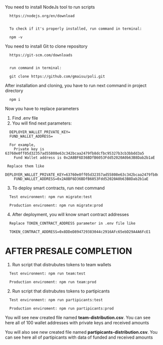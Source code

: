 You need to install NodeJs tool to run scripts

[//]: #

      https://nodejs.org/en/download


      To check if it's properly installed, run command in terminal:

      npm -v

You need to install Git to clone repository

[//]: #

      https://git-scm.com/downloads


      run command in terminal:

      git clone https://github.com/gmaisu/poli.git

After installation and cloning, you have to run next command in project directory

[//]: #

      npm i

Now you have to replace parameters

1. Find .env file
2. You will find next parameters:

[//]: #

      DEPLOYER_WALLET_PRIVATE_KEY=
      FUND_WALLET_ADDRESS=

      For example,
        Private key is 63760e0ff05d32357ad55808e63c342bcaa2479fb8dcfbc95327b3cb3bbdd3a5
        Fund Wallet address is 0x2A8BF6D36BDfB6053Fdd52020A0b63B8Dab2b1aE

     Replace them like
        DEPLOYER_WALLET_PRIVATE_KEY=63760e0ff05d32357ad55808e63c342bcaa2479fb8dcfbc95327b3cb3bbdd3a5
        FUND_WALLET_ADDRESS=0x2A8BF6D36BDfB6053Fdd52020A0b63B8Dab2b1aE

3. To deploy smart contracts, run next command

[//]: #

      Test environment: npm run migrate:test

      Production enviroment: npm run migrate:prod

4. After deployment, you will know smart contract addresses

[//]: #

      Replace TOKEN_CONTRACT_ADDRESS parameter in .env file like

      TOKEN_CONTRACT_ADDRESS=0x8DDeD894729383044c2916AFc65ebD29A4A6FcE1

# AFTER PRESALE COMPLETION

1. Run script that distrubutes tokens to team wallets

[//]: #

      Test environment: npm run team:test

      Production enviroment: npm run team:prod

2. Run script that distrubutes tokens to partipicants

[//]: #

      Test environment: npm run partipicants:test

      Production enviroment: npm run partipicants:prod

You will see new created file named **team-distribution.csv**. You can see here all of 100 wallet addresses with private keys and received amounts

You will also see new created file named **partipicants-distribution.csv**. You can see here all of partipicants with data of funded and received amounts
